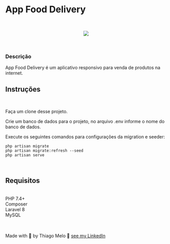  # App Food Delivery
<br>
<p align="center">
  <img src="https://github.com/thiagoweb10/food-delivery/blob/main/public/img/food-delivery.jpg?raw=true">
</p> 

<br>

### Descrição

<p>App Food Delivery é um aplicativo responsivo para venda de produtos na internet.</p>

## Instruções
<br>
<p>Faça um clone desse projeto.</p>

<p>Crie um banco de dados para o projeto, no arquivo .env informe o nome do banco de dados.</p>

<p>Execute os seguintes comandos para configurações da migration e seeder:</p>

```
php artisan migrate
php artisan migrate:refresh --seed
php artisan serve
```

<br>

## Requisitos
<br>
PHP 7.4+<br>
Composer<br>
Laravel 8<br>
MySQL

<br><br>
Made with :blue_heart:  by Thiago Melo :wave: [see my LinkedIn](https://www.linkedin.com/in/thiago-melo-10/)
